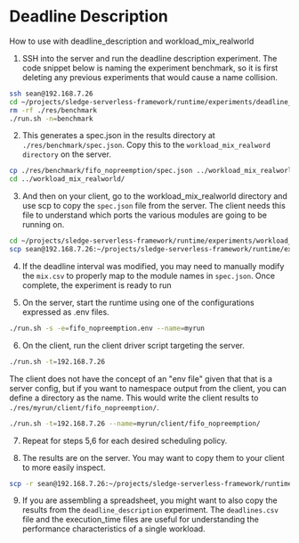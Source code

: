 # Deadline Description

How to use with deadline_description and workload_mix_realworld

1. SSH into the server and run the deadline description experiment. The code snippet below is naming the experiment benchmark, so it is first deleting any previous experiments that would cause a name collision.

```sh
ssh sean@192.168.7.26
cd ~/projects/sledge-serverless-framework/runtime/experiments/deadline_description/
rm -rf ./res/benchmark
./run.sh -n=benchmark
```

2. This generates a spec.json in the results directory at `./res/benchmark/spec.json`. Copy this to the `workload_mix_realword directory` on the server.

```sh
cp ./res/benchmark/fifo_nopreemption/spec.json ../workload_mix_realworld/
cd ../workload_mix_realworld/
```

3. And then on your client, go to the workload_mix_realworld directory and use scp to copy the `spec.json` file from the server. The client needs this file to understand which ports the various modules are going to be running on.

```sh
cd ~/projects/sledge-serverless-framework/runtime/experiments/workload_mix_realworld/
scp sean@192.168.7.26:~/projects/sledge-serverless-framework/runtime/experiments/workload_mix_realworld/spec.json spec.json
```

4. If the deadline interval was modified, you may need to manually modify the `mix.csv` to properly map to the module names in `spec.json`. Once complete, the experiment is ready to run

5. On the server, start the runtime using one of the configurations expressed as .env files.

```sh
./run.sh -s -e=fifo_nopreemption.env --name=myrun
```

6. On the client, run the client driver script targeting the server.

```sh
./run.sh -t=192.168.7.26
```

The client does not have the concept of an "env file" given that that is a server config, but if you want to namespace output from the client, you can define a directory as the name. This would write the client results to `./res/myrun/client/fifo_nopreemption/`.

```sh
./run.sh -t=192.168.7.26 --name=myrun/client/fifo_nopreemption/
```

7. Repeat for steps 5,6 for each desired scheduling policy.

8. The results are on the server. You may want to copy them to your client to more easily inspect.

```sh
scp -r sean@192.168.7.26:~/projects/sledge-serverless-framework/runtime/experiments/workload_mix_realworld/res/myrun/* ./res/myrun
```

9. If you are assembling a spreadsheet, you might want to also copy the results from the `deadline_description` experiment. The `deadlines.csv` file and the execution_time files are useful for understanding the performance characteristics of a single workload.
